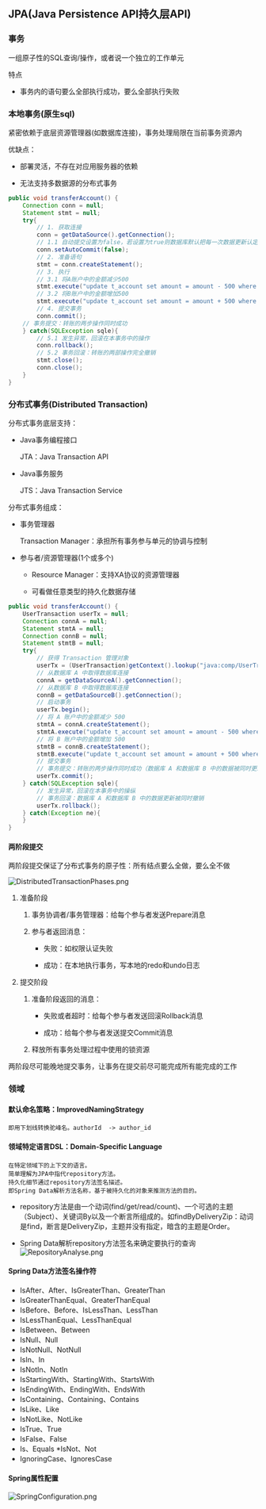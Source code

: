 ## JPA(Java Persistence API持久层API)

### 事务

一组原子性的SQL查询/操作，或者说一个独立的工作单元

特点

* 事务内的语句要么全部执行成功，要么全部执行失败

### 本地事务(原生sql)

紧密依赖于底层资源管理器(如数据库连接)，事务处理局限在当前事务资源内

优缺点：

* 部署灵活，不存在对应用服务器的依赖

* 无法支持多数据源的分布式事务

```java
public void transferAccount() {
    Connection conn = null;
    Statement stmt = null;
    try{
        // 1. 获取连接
        conn = getDataSource().getConnection();
        // 1.1 自动提交设置为false，若设置为true则数据库默认把每一次数据更新认定为一个事务并自动提交
        conn.setAutoCommit(false);
        // 2. 准备语句
        stmt = conn.createStatement();
        // 3. 执行
        // 3.1 将A账户中的金额减少500
        stmt.execute("update t_account set amount = amount - 500 where account_id = 'A'");
        // 3.2 将B账户中的金额增加500
        stmt.execute("update t_account set amount = amount + 500 where account_id = 'B'");
        // 4. 提交事务
        conn.commit();
    // 事务提交：转账的两步操作同时成功
    } catch(SQLException sqle){
        // 5.1 发生异常，回滚在本事务中的操作
        conn.rollback();
        // 5.2 事务回滚：转账的两部操作完全撤销
        stmt.close();
        conn.close();
    }
}
```

### 分布式事务(Distributed Transaction)

分布式事务底层支持：

* Java事务编程接口

    JTA：Java Transaction API

* Java事务服务

    JTS：Java Transaction Service

分布式事务组成：

* 事务管理器

    Transaction Manager：承担所有事务参与单元的协调与控制

* 参与者/资源管理器(1个或多个)

    * Resource Manager：支持XA协议的资源管理器
    
    * 可看做任意类型的持久化数据存储
    
```java
public void transferAccount() {
    UserTransaction userTx = null;
    Connection connA = null;
    Statement stmtA = null;
    Connection connB = null;
    Statement stmtB = null;
    try{
        // 获得 Transaction 管理对象
        userTx = (UserTransaction)getContext().lookup("java:comp/UserTransaction");
        // 从数据库 A 中取得数据库连接
        connA = getDataSourceA().getConnection();
        // 从数据库 B 中取得数据库连接
        connB = getDataSourceB().getConnection();
        // 启动事务
        userTx.begin();
        // 将 A 账户中的金额减少 500
        stmtA = connA.createStatement();
        stmtA.execute("update t_account set amount = amount - 500 where account_id = 'A'");
        // 将 B 账户中的金额增加 500
        stmtB = connB.createStatement();
        stmtB.execute("update t_account set amount = amount + 500 where account_id = 'B'");
        // 提交事务
        // 事务提交：转账的两步操作同时成功（数据库 A 和数据库 B 中的数据被同时更新）
        userTx.commit();
    } catch(SQLException sqle){
        // 发生异常，回滚在本事务中的操纵
        // 事务回滚：数据库 A 和数据库 B 中的数据更新被同时撤销
        userTx.rollback();
    } catch(Exception ne){
    }
}
```

#### 两阶段提交

两阶段提交保证了分布式事务的原子性：所有结点要么全做，要么全不做

![DistributedTransactionPhases.png](DistributedTransactionPhases.png)

1. 准备阶段

    1. 事务协调者/事务管理器：给每个参与者发送Prepare消息

    2. 参与者返回消息：
    
        * 失败：如权限认证失败

        * 成功：在本地执行事务，写本地的redo和undo日志

2. 提交阶段

    1. 准备阶段返回的消息：
    
        * 失败或者超时：给每个参与者发送回滚Rollback消息
    
        * 成功：给每个参与者发送提交Commit消息
    
    2. 释放所有事务处理过程中使用的锁资源

两阶段尽可能晚地提交事务，让事务在提交前尽可能完成所有能完成的工作


### 领域

#### 默认命名策略：ImprovedNamingStrategy

    即用下划线转换驼峰名。authorId  -> author_id

#### 领域特定语言DSL：Domain-Specific Language

    在特定领域下的上下文的语言。
    简单理解为JPA中指代repository方法。
    持久化细节通过repository方法签名描述。
    即Spring Data解析方法名称，基于被持久化的对象来推测方法的目的。

* repository方法是由一个动词(find/get/read/count)、一个可选的主题（Subject）、关键词By以及一个断言所组成的。如findByDeliveryZip：动词是find，断言是DeliveryZip，主题并没有指定，暗含的主题是Order。

* Spring Data解析repository方法签名来确定要执行的查询
![RepositoryAnalyse.png](images/RepositoryAnalyse.png)
  
#### Spring Data方法签名操作符

* IsAfter、After、IsGreaterThan、GreaterThan
* IsGreaterThanEqual、GreaterThanEqual
* IsBefore、Before、IsLessThan、LessThan
* IsLessThanEqual、LessThanEqual
* IsBetween、Between
* IsNull、Null
* IsNotNull、NotNull
* IsIn、In
* IsNotIn、NotIn
* IsStartingWith、StartingWith、StartsWith
* IsEndingWith、EndingWith、EndsWith
* IsContaining、Containing、Contains
* IsLike、Like
* IsNotLike、NotLike
* IsTrue、True
* IsFalse、False
* Is、Equals
*IsNot、Not
* IgnoringCase、IgnoresCase

#### Spring属性配置

![SpringConfiguration.png](images/SpringConfiguration.png)